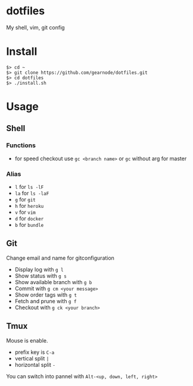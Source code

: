 # dotfiles
My shell, vim, git config

# Install

```shell
$> cd ~
$> git clone https://github.com/gearnode/dotfiles.git
$> cd dotfiles
$> ./install.sh
```

# Usage

## Shell

### Functions

- for speed checkout use `gc <branch name>` or `gc` without arg for master

### Alias
- `l` for `ls -lF`
- `la` for `ls -laF`
- `g` for `git`
- `h` for `heroku`
- `v` for `vim`
- `d` for `docker`
- `b` for `bundle`

## Git
Change email and name for gitconfiguration

- Display log with `g l`
- Show status with `g s`
- Show available branch with `g b`
- Commit with `g cm <your message>`
- Show order tags with `g t`
- Fetch and prune with `g f`
- Checkout with `g ck <your branch>`

## Tmux
Mouse is enable.

- prefix key is `C-a`
- vertical split `|`
- horizontal split `-`

You can switch into pannel with `Alt-<up, down, left, right>`
